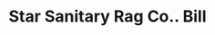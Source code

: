 ---
doi: 10.7916/D8C54XV2
date_other: '1923'
date_other_textual: '1923'
form: printed ephemera
genre:
- Invoices
name:
- Star Sanitary Rag Co.
object_in_context_url: https://biggert.cul.columbia.edu/items/view/ave_biggert_00249
subject_hierarchical_geographic:
- Chicago, Illinois, United States
subject_name:
- Star Sanitary Rag Co.
title: Star Sanitary Rag Co.. Bill
sort_title: Star Sanitary Rag Co.. Bill
call_number: ave_biggert_00249
coordinates:
- 41.83694444444445,-87.68472222222222
pid: ave_biggert_00249
identifiers: ave_biggert_00249
thumbnail: false
permalink: /biggert/ave_biggert_00249/
layout: iiif-image-page
---